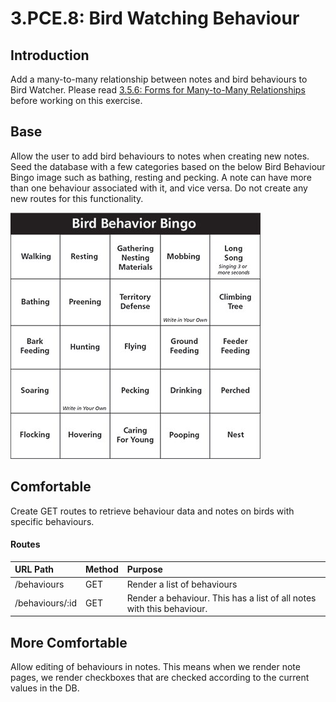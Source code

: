 # 3.PCE.8: Bird Watching Behaviour

## Introduction

Add a many-to-many relationship between notes and bird behaviours to Bird Watcher. Please read [3.5.6: Forms for Many-to-Many Relationships](../3.5-sql-applications/3.5.6-forms-for-many-to-many-relationships.md) before working on this exercise.

## Base

Allow the user to add bird behaviours to notes when creating new notes. Seed the database with a few categories based on the below Bird Behaviour Bingo image such as bathing, resting and pecking. A note can have more than one behaviour associated with it, and vice versa. Do not create any new routes for this functionality.

![Sample Bird Behaviours](../../.gitbook/assets/bird-behavior-bingo-smallerjpg.jpg)

## Comfortable

Create GET routes to retrieve behaviour data and notes on birds with specific behaviours.

#### Routes

| URL Path | Method | Purpose |
| :--- | :--- | :--- |
| /behaviours | GET | Render a list of behaviours |
| /behaviours/:id | GET | Render a behaviour. This has a list of all notes with this behaviour. |

## More Comfortable

Allow editing of behaviours in notes. This means when we render note pages, we render checkboxes that are checked according to the current values in the DB.

